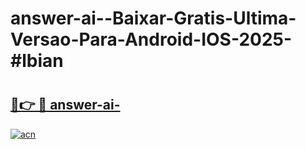 # answer-ai--Baixar-Gratis-Ultima-Versao-Para-Android-IOS-2025-#lbian

# <h2><a href="https://ainizakaria.my?title=answer-ai-&ref=24M">🔗👉 🔴 answer-ai-</a></h2>

[![acn](https://github.com/user-attachments/assets/0f9c940e-d8b0-45ae-aac7-cd30a18b3e1c)](https://ainizakaria.my?title=answer-ai-&ref=24M)

